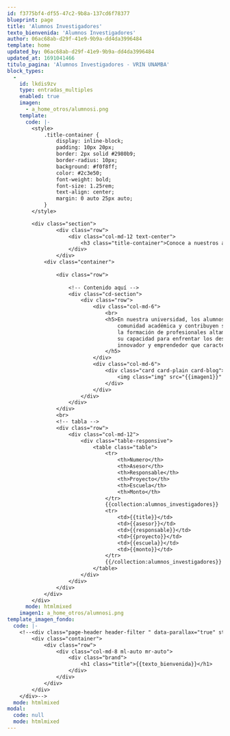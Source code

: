 ```yaml
---
id: f3775bf4-df55-47c2-9b8a-137cd6f78377
blueprint: page
title: 'Alumnos Investigadores'
texto_bienvenida: 'Alumnos Investigadores'
author: 06ac68ab-d29f-41e9-9b9a-dd4da3996484
template: home
updated_by: 06ac68ab-d29f-41e9-9b9a-dd4da3996484
updated_at: 1691041466
titulo_pagina: 'Alumnos Investigadores - VRIN UNAMBA'
block_types:
  -
    id: lkdis9zv
    type: entradas_multiples
    enabled: true
    imagen:
      - a_home_otros/alumnosi.png
    template:
      code: |-
        <style>
            .title-container {
                display: inline-block;
                padding: 10px 20px;
                border: 2px solid #2980b9; 
                border-radius: 10px; 
                background: #f0f8ff;
                color: #2c3e50; 
                font-weight: bold;
                font-size: 1.25rem; 
                text-align: center;
                margin: 0 auto 25px auto; 
            }
        </style>

        <div class="section">
                <div class="row">
                    <div class="col-md-12 text-center">
                        <h3 class="title-container">Conoce a nuestros alumnos investigadores financiados a través del Concurso de Subvención de Tesis promovido por el Vicerrectorado de Investigación de la UNAMBA.</h3>
                    </div>
                </div>
            <div class="container">
                
                <div class="row">
                    
                    <!-- Contenido aquí -->
                    <div class="cd-section">
                        <div class="row">
                            <div class="col-md-6">
                                <br>
                                <h5>En nuestra universidad, los alumnos investigadores son una parte fundamental de la
                                    comunidad académica y contribuyen significativamente a la generación de conocimientos y a
                                    la formación de profesionales altamente capacitados. Su compromiso con la investigación y
                                    su capacidad para enfrentar los desafíos más complejos son una muestra del espíritu
                                    innovador y emprendedor que caracteriza a nuestra universidad.
                                </h5>
                            </div>
                            <div class="col-md-6">
                                <div class="card card-plain card-blog">
                                    <img class="img" src="{{imagen1}}" alt="">
                                </div>
                            </div>
                        </div>
                    </div>
                </div>
                <br>
                <!-- tabla -->
                <div class="row">
                    <div class="col-md-12">
                        <div class="table-responsive">
                            <table class="table">
                                <tr>
                                    <th>Numero</th>
                                    <th>Asesor</th>
                                    <th>Responsable</th>
                                    <th>Proyecto</th>
                                    <th>Escuela</th>
                                    <th>Monto</th>
                                </tr>
                                {{collection:alumnos_investigadores}}
                                <tr>
                                    <td>{{title}}</td>
                                    <td>{{asesor}}</td>
                                    <td>{{responsable}}</td>
                                    <td>{{proyecto}}</td>
                                    <td>{{escuela}}</td>
                                    <td>{{monto}}</td>
                                </tr>
                                {{/collection:alumnos_investigadores}}
                            </table>
                        </div>
                    </div>
                </div>
            </div>
        </div>
      mode: htmlmixed
    imagen1: a_home_otros/alumnosi.png
template_imagen_fondo:
  code: |-
    <!--<div class="page-header header-filter " data-parallax="true" style="background-image: linear-gradient(195deg, rgb(22 191 105), rgb(85, 8, 116), rgb(167 13 131), rgb(18 3 16), #ff980000, rgb(12 135 11));">
        <div class="container">
            <div class="row">
                <div class="col-md-8 ml-auto mr-auto">
                    <div class="brand">
                        <h1 class="title">{{texto_bienvenida}}</h1>
                    </div>
                </div>
            </div>
        </div>
    </div>-->
  mode: htmlmixed
modal:
  code: null
  mode: htmlmixed
---
```

